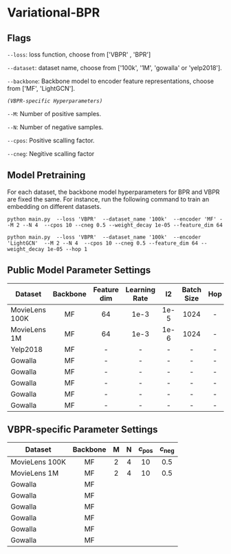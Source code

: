 # Variational-BPR

## Flags 

`--loss`: loss function, choose from ['VBPR' , 'BPR']

`--dataset`: dataset name, choose from ['100k', '1M', 'gowalla' or 'yelp2018'].

`--backbone`: Backbone model to encoder feature representations, choose from ['MF', 'LightGCN'].

*`(VBPR-specific Hyperparameters)`*

`--M`: Number of positive samples.

`--N`: Number of negative samples.

`--cpos`: Positive scalling factor.

`--cneg`: Negitive scalling factor




## Model Pretraining

For each dataset, the backbone model hyperparameters for BPR and VBPR are fixed the same. For instance, run the following command to train an embedding on different datasets.


```
python main.py  --loss 'VBPR'  --dataset_name '100k'  --encoder 'MF' --M 2 --N 4  --cpos 10 --cneg 0.5 --weight_decay 1e-05 --feature_dim 64
```
```
python main.py  --loss 'VBPR'  --dataset_name '100k'  --encoder 'LightGCN'  --M 2 --N 4  --cpos 10 --cneg 0.5 --feature_dim 64 --weight_decay 1e-05 --hop 1
```


## Public Model Parameter Settings
| Dataset  | Backbone | Feature dim | Learning Rate | l2 | Batch Size  | Hop  | 
|---------|:--------------:|:--------------:|:----:|:-----:|:---:|:---:|
| MovieLens 100K  |     MF        |       64       | 1e-3 |  1e-5  | 1024  |  -|
| MovieLens 1M  |     MF        |        64        | 1e-3 |  1e-6  | 1024  |  -|
| Yelp2018  |     MF        |       -      | - |  -  | -  |  -|
| Gowalla |     MF        |        -        | - |  -  | -  |  -|
| Gowalla |     MF        |        -        | - |  -  | -  |  -|
| Gowalla |     MF        |        -        | - |  -  | -  |  -|
| Gowalla |     MF        |        -        | - |  -  | -  |  -|
| Gowalla |     MF        |        -        | - |  -  | -  |  -|

## VBPR-specific  Parameter Settings
| Dataset  | Backbone | M | N | $c_\text{pos}$ | $c_\text{neg}$  | 
|---------|:--------------:|:--------------:|:----:|:-----:|:---:|
| MovieLens 100K  |     MF        |      2       | 4 |  10  | 0.5 |  
| MovieLens 1M  |     MF        |       2       | 4 |  10 | 0.5 |   
| Gowalla  |     MF        |             |  |  |  | 
| Gowalla  |     MF        |             |  |  |  | 
| Gowalla  |     MF        |             |  |  |  | 
| Gowalla  |     MF        |             |  |  |  | 
| Gowalla  |     MF        |             |  |  |  | 
| Gowalla  |     MF        |             |  |  |  | 

